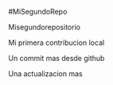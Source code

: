 #MiSegundoRepo

Misegundorepositorio

Mi primera contribucion local

Un commit mas desde github

Una actualizacion mas
